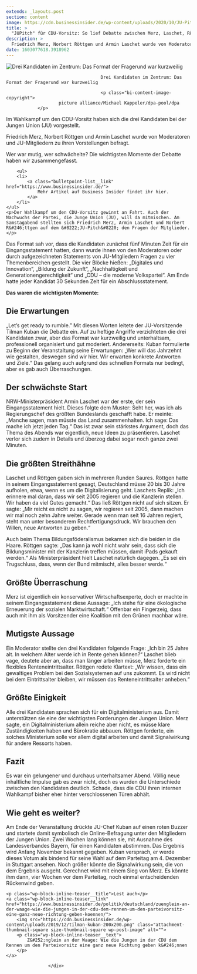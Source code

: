 ```yaml
--- 
extends: _layouts.post 
section: content 
image: https://cdn.businessinsider.de/wp-content/uploads/2020/10/JU-Pitch-scaled.jpg 
title: > 
  "JUPitch" für CDU-Vorsitz: So lief Debatte zwischen Merz, Laschet, Röttgen 
description: > 
  Friedrich Merz, Norbert Röttgen und Armin Laschet wurde von Moderatoren und JU-Mitgliedern zu ihren Vorstellungen befragt.Am Samstagabend stellten sich Friedrich Merz, Armin Laschet und Norbert Röttgen auf dem „JU-Pitch“ den Fragen der Mitglieder.Die vier Blöcke hießen: „Digitales und Innovation“, „Bildung der Zukunft“, „Nachhaltigkeit und Generationengerechtigkeit“ und „CDU – die moderne Volkspartei“.Das waren die wichtigsten Momente:Die Erwartungen„Let’s get ready to rumble.” Mit diesen Worten leitete der JU-Vorsitzende Tilman Kuban die Debatte ein.Wir brauchen den Willen, neue Antworten zu geben.“Auch beim Thema Bildungsföderalismus bekamen sich die beiden in die Haare. 
date: 1603077618.3918962 
--- 
```

<div>
							<img src="https://cdn.businessinsider.de/wp-content/uploads/2020/10/JU-Pitch-600x420.jpg" alt="Drei Kandidaten im Zentrum: Das Format der Fragerund war kurzweilig" title="Drei Kandidaten im Zentrum: Das Format der Fragerund war kurzweilig">
			
							
										Drei Kandidaten im Zentrum: Das Format der Fragerund war kurzweilig
									
										<p class="bi-content-image-copyright">
					    picture alliance/Michael Kappeler/dpa-pool/dpa
				</p>
					
	


<p>Im Wahlkampf um den CDU-Vorsitz haben sich die drei Kandidaten bei der Jungen Union (JU) vorgestellt.</p>
<p>Friedrich Merz, Norbert R&#246;ttgen und Armin Laschet wurde von Moderatoren und JU-Mitgliedern zu ihren Vorstellungen befragt.</p>
<p>Wer war mutig, wer schw&#228;chelte? Die wichtigsten Momente der Debatte haben wir zusammengefasst.</p>


		<ul>
		<li>
			<a class="bulletpoint-list__link" href="https://www.businessinsider.de/">
				Mehr Artikel auf Business Insider findet ihr hier.
			</a>
		</li>
	</ul>
	<p>Der Wahlkampf um den CDU-Vorsitz gewinnt an Fahrt. Auch der Nachwuchs der Partei, die Junge Union (JU), will da mitmischen. Am Samstagabend stellten sich Friedrich Merz, Armin Laschet und Norbert R&#246;ttgen auf dem &#8222;JU-Pitch&#8220; den Fragen der Mitglieder.</p>



<p>Das Format sah vor, dass die Kandidaten zun&#228;chst f&#252;nf Minuten Zeit f&#252;r ein Eingangsstatement hatten, dann wurde ihnen von den Moderatoren oder durch aufgezeichneten Statements von JU-Mitgliedern Fragen zu vier Themenbereichen gestellt. Die vier Bl&#246;cke hie&#223;en: &#8222;Digitales und Innovation&#8220;, &#8222;Bildung der Zukunft&#8220;, &#8222;Nachhaltigkeit und Generationengerechtigkeit&#8220; und &#8222;CDU &#8211; die moderne Volkspartei&#8220;. Am Ende hatte jeder Kandidat 30 Sekunden Zeit f&#252;r ein Abschlussstatement.</p>



<p><strong>Das waren die wichtigsten Momente:</strong></p>



<h2>Die Erwartungen</h2>



<p>&#8222;Let&#8217;s get ready to rumble.&#8221; Mit diesen Worten leitete der JU-Vorsitzende Tilman Kuban die Debatte ein. Auf zu heftige Angriffe verzichteten die drei Kandidaten zwar, aber das Format war kurzweilig und unterhaltsam, professionell organisiert und gut moderiert. Andererseits: Kuban formulierte zu Beginn der Veranstaltung seine Erwartungen: &#8222;Wer will das Jahrzehnt wie gestalten, deswegen sind wir hier. Wir erwarten konkrete Antworten und Ziele.&#8220; Das gelang auch aufgrund des schnellen Formats nur bedingt, aber es gab auch &#220;berraschungen.</p>



<h2>Der schw&#228;chste Start</h2>



<p>NRW-Ministerpr&#228;sident Armin Laschet war der erste, der sein Eingangsstatement hielt. Dieses folgte dem Muster: Seht her, was ich als Regierungschef des gr&#246;&#223;ten Bundeslands geschafft habe. Er meinte: &#8222;Manche sagen, man m&#252;sste das Land zusammenhalten. Ich sage: Das mache ich jetzt jeden Tag.&#8220; Das ist zwar sein st&#228;rkstes Argument, doch das Thema des Abends war eigentlich, neue Ideen zu pr&#228;sentieren. Laschet verlor sich zudem in Details und &#252;berzog dabei sogar noch ganze zwei Minuten.</p>



<h2>Die gr&#246;&#223;ten Streith&#228;hne</h2>



<p>Laschet und R&#246;ttgen gaben sich in mehreren Runden Saures. R&#246;ttgen hatte in seinem Eingangsstatement gesagt, Deutschland m&#252;sse 20 bis 30 Jahre aufholen, etwa, wenn es um die Digitalisierung geht. Laschets Replik: &#8222;Ich erinnere mal daran, dass wir seit 2005 regieren und die Kanzlerin stellen. Wir haben da viel Gutes gemacht.&#8220; Das lie&#223; R&#246;ttgen nicht auf sich sitzen. Er sagte: &#8222;Mir reicht es nicht zu sagen, wir regieren seit 2005, dann machen wir mal noch zehn Jahre weiter. Gerade wenn man seit 16 Jahren regiert, steht man unter besonderem Rechtfertigungsdruck. Wir brauchen den Willen, neue Antworten zu geben.&#8220; </p>



 


<p class="OUTBRAIN"></p>
<p>Auch beim Thema Bildungsf&#246;deralismus bekamen sich die beiden in die Haare. R&#246;ttgen sagte: &#8222;Das kann ja wohl nicht wahr sein, dass sich die Bildungsminister mit der Kanzlerin treffen m&#252;ssen, damit iPads gekauft werden.&#8220; Als Ministerpr&#228;sident hielt Laschet nat&#252;rlich dagegen. &#8222;Es sei ein Trugschluss, dass, wenn der Bund mitmischt, alles besser werde.&#8220;</p>



<h2>Gr&#246;&#223;te &#220;berraschung</h2>



<p>Merz ist eigentlich ein konservativer Wirtschaftsexperte, doch er machte in seinem Eingangsstatement diese Aussage: &#8222;Ich stehe f&#252;r eine &#246;kologische Erneuerung der sozialen Marktwirtschaft.&#8220; Offenbar ein Fingerzeig, dass auch mit ihm als Vorsitzender eine Koalition mit den Gr&#252;nen machbar w&#228;re.</p>



<h2>Mutigste Aussage</h2>



<p>Ein Moderator stellte den drei Kandidaten folgende Frage: &#8222;Ich bin 25 Jahre alt. In welchem Alter werde ich in Rente gehen k&#246;nnen?&#8220; Laschet blieb vage, deutete aber an, dass man l&#228;nger arbeiten m&#252;sse, Merz forderte ein flexibles Renteneintrittsalter. R&#246;ttgen redete Klartext: &#8222;Wir wissen, dass ein gewaltiges Problem bei den Sozialsystemen auf uns zukommt. Es wird nicht bei dem Eintrittsalter bleiben, wir m&#252;ssen das Renteneintrittsalter anheben.&#8220;</p>



<h2>Gr&#246;&#223;te Einigkeit</h2>



<p>Alle drei Kandidaten sprachen sich f&#252;r ein Digitalministerium aus. Damit unterst&#252;tzen sie eine der wichtigsten Forderungen der Jungen Union. Merz sagte, ein Digitalministerium allein reiche aber nicht, es m&#252;sse klare Zust&#228;ndigkeiten haben und B&#252;rokratie abbauen. R&#246;ttgen forderte, ein solches Ministerium solle vor allem digital arbeiten und damit Signalwirkung f&#252;r andere Ressorts haben.</p>



<h2>Fazit</h2>



<p>Es war ein gelungener und durchaus unterhaltsamer Abend. V&#246;llig neue inhaltliche Impulse gab es zwar nicht, doch es wurden die Unterschiede zwischen den Kandidaten deutlich. Schade, dass die CDU ihren internen Wahlkampf bisher eher hinter verschlossenen T&#252;ren abh&#228;lt.</p>



<h2>Wie geht es weiter?</h2>



<p>Am Ende der Veranstaltung dr&#252;ckte JU-Chef Kuban auf einen roten Buzzer und startete damit symbolisch die Online-Befragung unter den Mitgliedern der Jungen Union. Zwei Wochen lang k&#246;nnen sie, mit Ausnahme des Landesverbandes Bayern, f&#252;r einen Kandidaten abstimmen. Das Ergebnis wird Anfang November bekannt gegeben. Kuban versprach, er werde dieses Votum als bindend f&#252;r seine Wahl auf dem Parteitag am 4. Dezember in Stuttgart ansehen. Noch gr&#246;&#223;er k&#246;nnte die Signalwirkung sein, die von dem Ergebnis ausgeht. Gerechnet wird mit einem Sieg von Merz. Es k&#246;nnte ihm dann, vier Wochen vor dem Parteitag, noch einmal entscheidenden R&#252;ckenwind geben.</p>




	<p class="wp-block-inline-teaser__title">Lest auch</p>
	<a class="wp-block-inline-teaser__link" href="https://www.businessinsider.de/politik/deutschland/zuenglein-an-der-waage-wie-die-jungen-in-der-cdu-dem-rennen-um-den-parteivorsitz-eine-ganz-neue-richtung-geben-koennen/">
		<img src="https://cdn.businessinsider.de/wp-content/uploads/2019/12/tilman-kuban-200x200.png" class="attachment-thumbnail-square size-thumbnail-square wp-post-image" alt="">
		<p class="wp-block-inline-teaser__text">
			Z&#252;nglein an der Waage: Wie die Jungen in der CDU dem Rennen um den Parteivorsitz eine ganz neue Richtung geben k&#246;nnen
		</p>
	</a>

<p class="OUTBRAIN"></p>

			
					</div>